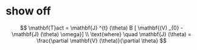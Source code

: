 # show off

$$
\mathbf{T}act = \mathbf{J} ^{t} (\theta) B [ \mathbf{(V) _{0} - \mathbf{J} (\theta) \omega}] \\
\text{where} \quad \mathbf{J} (\theta) = \frac{\partial \mathbf{V} (\theta)}{\partial \theta}
$$
